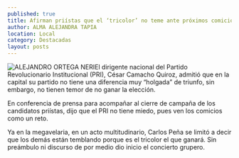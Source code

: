 ```yaml
---
published: true
title: Afirman priístas que el ‘tricolor’ no teme ante próximos comicios; cierran campaña con concierto grupero
author: ALMA ALEJANDRA TAPIA
location: Local
category: Destacadas
layout: posts
---
```


![ALEJANDRO ORTEGA NERI](http://i.imgur.com/HNUmT3nm.jpg)El dirigente nacional del Partido Revolucionario Institucional (PRI), César Camacho Quiroz, admitió que en la capital su partido no tiene una diferencia muy “holgada” de triunfo, sin embargo, no tienen temor de no ganar la elección.

En conferencia de prensa para acompañar al cierre de campaña de los candidatos priístas, dijo que el PRI no tiene miedo, pues ven los comicios como un reto.

Ya en la megavelaria, en un acto multitudinario, Carlos Peña se limitó a decir que los demás están temblando porque es el tricolor el que ganará. Sin preámbulo ni discurso de por medio dio inicio el concierto grupero.

